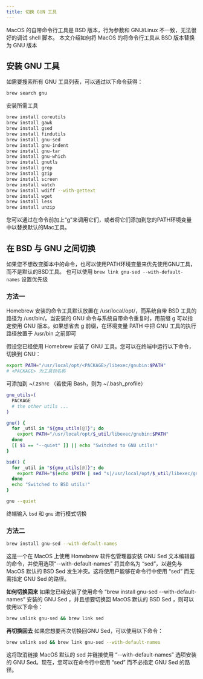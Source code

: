 ```yaml
---
title: 切换 GUN 工具
---
```

MacOS 的自带命令行工具是 BSD 版本，行为参数和 GNU/Linux 不一致，无法很好的调试 shell 脚本。
本文介绍如何将 MacOS 的将命令行工具从 BSD 版本替换为 GNU 版本

## 安装 GNU 工具
如需要搜索所有 GNU 工具列表，可以通过以下命令获得：
```bash
brew search gnu
```
安装所需工具
```bash
brew install coreutils
brew install gawk
brew install gsed
brew install findutils
brew install gnu-sed
brew install gnu-indent
brew install gnu-tar
brew install gnu-which
brew install gnutls
brew install grep
brew install gzip
brew install screen
brew install watch
brew install wdiff --with-gettext
brew install wget
brew install less
brew install unzip
```
您可以通过在命令前加上“g”来调用它们，或者将它们添加到您的PATH环境变量中以替换默认的Mac工具。
## 在 BSD 与 GNU 之间切换
如果您不想改变脚本中的命令，也可以使用PATH环境变量来优先使用GNU工具，而不是默认的BSD工具。
也可以使用 `brew link gnu-sed --with-default-names` 设置优先级

### 方法一
Homebrew 安装的命令工具默认放置在 /usr/local/opt/，而系统自带 BSD 工具的路径为 /usr/bin/。当安装的 GNU 命令与系统自带命令重复时，用前缀 g 可以指定使用 GNU 版本。如果想省去 g 前缀，在环境变量 PATH 中把 GNU 工具的执行路径放置于 /usr/bin 之前即可

假设您已经使用 Homebrew 安装了 GNU 工具。您可以在终端中运行以下命令，切换到 GNU：
```bash
export PATH="/usr/local/opt/<PACKAGE>/libexec/gnubin:$PATH"
# <PACKAGE> 为工具包名称
```

可添加到 ~/.zshrc （若使用 Bash，则为 ~/.bash_profile） 


```bash
gnu_utils=(
  PACKAGE
  # the other utils ...
)

gnu() {
  for _util in "${gnu_utils[@]}"; do
    export PATH="/usr/local/opt/$_util/libexec/gnubin:$PATH"
  done
  [[ $1 == "--quiet" ]] || echo "Switched to GNU utils!"
}

bsd() {
  for _util in "${gnu_utils[@]}"; do
    export PATH="$(echo $PATH | sed "s|/usr/local/opt/$_util/libexec/gnubin:||")"
  done
  echo "Switched to BSD utils!"
}

gnu --quiet
```
终端输入 `bsd` 和 `gnu` 进行模式切换

### 方法二
```bash
brew install gnu-sed --with-default-names
```
这是一个在 MacOS 上使用 Homebrew 软件包管理器安装 GNU Sed 文本编辑器的命令，并使用选项“--with-default-names” 将其命名为 “sed”，以避免与 MacOS 默认的 BSD Sed 发生冲突。这将使用户能够在命令行中使用 “sed” 而无需指定 GNU Sed 的路径。

**如何切换回来**
如果您已经安装了使用命令 “brew install gnu-sed --with-default-names” 安装的 GNU Sed ，并且想要切换回 MacOS 默认的 BSD Sed ，则可以使用以下命令：
```bash
brew unlink gnu-sed && brew link sed
```
**再切换回去**
如果您想要再次切换回GNU Sed，可以使用以下命令：
```bash
brew unlink sed && brew link gnu-sed --with-default-names
```
这将取消链接 MacOS 默认的 sed 并链接使用 “--with-default-names” 选项安装的 GNU Sed。现在，您可以在命令行中使用 “sed” 而不必指定 GNU Sed 的路径。
